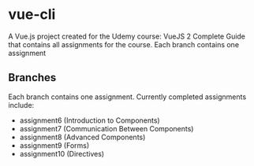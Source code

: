# vue-cli

A Vue.js project created for the Udemy course: VueJS 2 Complete Guide that contains all assignments for the course. Each branch contains one assignment

## Branches

Each branch contains one assignment. Currently completed assignments include:

- assignment6 (Introduction to Components)
- assignment7 (Communication Between Components)
- assignment8 (Advanced Components)
- assignment9 (Forms)
- assignment10 (Directives)
